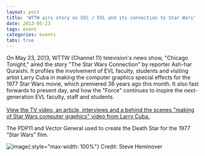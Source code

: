 ```yaml
---
layout: post
title: 'WTTW airs story on UIC / EVL and its connection to Star Wars'
date: 2013-05-23
tags: event
categories: events
tabs: true
---
```


On May 23, 2013, WTTW (Channel 11) television's news show, "Chicago Tonight," aired the story "The Star Wars Connection" by reporter Ash-har Quraishi. It profiles the involvement of EVL faculty, students and visiting artist Larry Cuba in making the computer graphics special effects for the 1977 Star Wars movie, which premiered 36 years ago this month. It also fast forwards to present day, and how the "Force" continues to inspire the next-generation EVL faculty, staff and students.<br><br>
<a href="http://chicagotonight.wttw.com/2013/05/23/star-wars-connection">View the TV video, an article, interviews and a behind the scenes "making of Star Wars computer graphics" video from Larry Cuba.</a>

The PDP11 and Vector General used to create the Death Star for the 1977 &ldquo;Star Wars&rdquo; film.

![image](https://www.evl.uic.edu/output/originals/vectorgeneral_pdp11_heminover.png-srcw.jpg){:style="max-width: 100%"}
Credit: Steve Heminover

